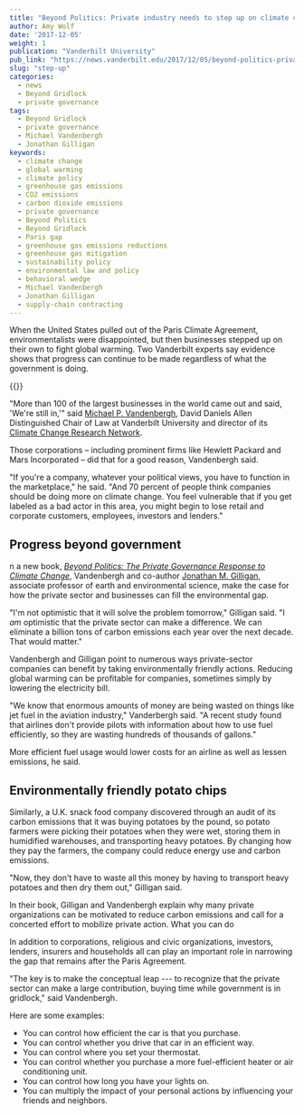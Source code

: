 ```yaml
---
title: "Beyond Politics: Private industry needs to step up on climate change"
author: Amy Wolf
date: '2017-12-05'
weight: 1
publication: "Vanderbilt University"
pub_link: "https://news.vanderbilt.edu/2017/12/05/beyond-politics-private-industry-needs-to-step-up-on-climate-change/"
slug: "step-up"
categories:
  - news
  - Beyond Gridlock
  - private governance
tags:
  - Beyond Gridlock
  - private governance
  - Michael Vandenbergh
  - Jonathan Gilligan
keywords:
  - climate change
  - global warming
  - climate policy
  - greenhouse gas emissions
  - CO2 emissions
  - carbon dioxide emissions
  - private governance
  - Beyond Politics
  - Beyond Gridlock
  - Paris gap
  - greenhouse gas emissions reductions
  - greenhouse gas mitigation
  - sustainability policy
  - environmental law and policy
  - behavioral wedge
  - Michael Vandenbergh
  - Jonathan Gilligan
  - supply-chain contracting
---
```

When the United States pulled out of the Paris Climate Agreement, environmentalists were disappointed, but then businesses stepped up on their own to fight global warming. Two Vanderbilt experts say evidence shows that progress can continue to be made regardless of what the government is doing.
<!--more-->

{{<youtube _Ay2Rx1h2-w>}}

"More than 100 of the largest businesses in the world came out and said, 'We're still in,'" said [Michael P. Vandenbergh](https://law.vanderbilt.edu/bio/michael-vandenbergh), David Daniels Allen Distinguished Chair of Law at Vanderbilt University and director of its [Climate Change Research Network](https://law.vanderbilt.edu/academics/academic-programs/environmental-law/climate-change-network/).

Those corporations – including prominent firms like Hewlett Packard and Mars Incorporated – did that for a good reason, Vandenbergh said.

"If you're a company, whatever your political views, you have to function in the marketplace," he said. "And 70 percent of people think companies should be doing more on climate change. You feel vulnerable that if you get labeled as a bad actor in this area, you might begin to lose retail and corporate customers, employees, investors and lenders."

## Progress beyond government

n a new book, _[Beyond Politics: The Private Governance Response to Climate Change](http://www.cambridge.org/gb/academic/subjects/politics-international-relations/political-economy/beyond-politics-private-governance-response-climate-change?format=PB#jRK9xlSJs8i3qhhk.97)_, Vandenbergh and co-author [Jonathan M. Gilligan](https://www.jonathangilligan.org), associate professor of earth and environmental science, make the case for how the private sector and businesses can fill the environmental gap.

"I'm not optimistic that it will solve the problem tomorrow," Gilligan said. "I _am_ optimistic that the private sector can make a difference. We can eliminate a billion tons of carbon emissions each year over the next decade. That would matter."

Vandenbergh and Gilligan point to numerous ways private-sector companies can benefit by taking environmentally friendly actions. Reducing global warming can be profitable for companies, sometimes simply by lowering the electricity bill.

"We know that enormous amounts of money are being wasted on things like jet fuel in the aviation industry," Vanderbergh said. "A recent study found that airlines don't provide pilots with information about how to use fuel efficiently, so they are wasting hundreds of thousands of gallons."

More efficient fuel usage would lower costs for an airline as well as lessen emissions, he said.

## Environmentally friendly potato chips

Similarly, a U.K. snack food company discovered through an audit of its carbon emissions that it was buying potatoes by the pound, so potato farmers were picking their potatoes when they were wet, storing them in humidified warehouses, and transporting heavy potatoes. By changing how they pay the farmers, the company could reduce energy use and carbon emissions.

"Now, they don't have to waste all this money by having to transport heavy potatoes and then dry them out," Gilligan said.

In their book, Gilligan and Vandenbergh explain why many private organizations can be motivated to reduce carbon emissions and call for a concerted effort to mobilize private action.
What you can do

In addition to corporations, religious and civic organizations, investors, lenders, insurers and households all can play an important role in narrowing the gap that remains after the Paris Agreement.

"The key is to make the conceptual leap --- to recognize that the private sector can make a large contribution, buying time while government is in gridlock," said Vandenbergh.

Here are some examples:

* You can control how efficient the car is that you purchase.
* You can control whether you drive that car in an efficient way.
* You can control where you set your thermostat.
* You can control whether you purchase a more fuel-efficient heater or air conditioning unit.
* You can control how long you have your lights on.
* You can multiply the impact of your personal actions by influencing your friends and neighbors.
